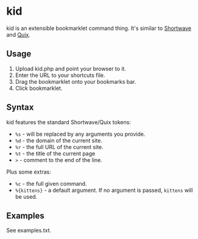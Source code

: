 kid
====

kid is an extensible bookmarklet command thing. It's similar to
[Shortwave][shortwave] and [Quix][quix].

[shortwave]: http://shortwaveapp.com
[quix]: http://quixapp.com



Usage
-----

1. Upload kid.php and point your browser to it.
2. Enter the URL to your shortcuts file.
3. Drag the bookmarklet onto your bookmarks bar.
4. Click bookmarklet.



Syntax
------

kid features the standard Shortwave/Quix tokens:

* `%s` - will be replaced by any arguments you provide.
* `%d` - the domain of the current site.
* `%r` - the full URL of the current site.
* `%t` - the title of the current page
* `>` - comment to the end of the line.

Plus some extras:

* `%c` - the full given command.
* `%{kittens}` - a default argument. If no argument is passed, `kittens` will
be used.



Examples
--------

See examples.txt.
